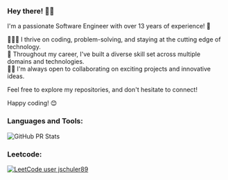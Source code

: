 ### Hey there! 👋🏾

I'm a passionate Software Engineer with over 13 years of experience! 🚀

👨🏾‍💻 I thrive on coding, problem-solving, and staying at the cutting edge of technology.  
💼 Throughout my career, I've built a diverse skill set across multiple domains and technologies.  
🤝🏾 I'm always open to collaborating on exciting projects and innovative ideas.

Feel free to explore my repositories, and don't hesitate to connect!

Happy coding! 😊

### Languages and Tools:

![GitHub PR Stats](https://github-readme-stats.vercel.app/api/top-langs/?username=schulerj89&theme=vue-dark&show_icons=true&hide_border=true&hide_progress=true)

### Leetcode:
[![LeetCode user jschuler89](https://img.shields.io/badge/dynamic/json?style=for-the-badge&labelColor=black&color=%23ffa116&label=Solved&query=solvedOverTotal&url=https%3A%2F%2Fleetcode-badge.vercel.app%2Fapi%2Fusers%2Fjschuler89&logo=leetcode&logoColor=yellow)](https://leetcode.com/jschuler89/)
